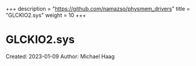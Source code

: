 +++
description = "https://github.com/namazso/physmem_drivers"
title = "GLCKIO2.sys"
weight = 10
+++

# GLCKIO2.sys

Created: 2023-01-09
Author: Michael Haag


